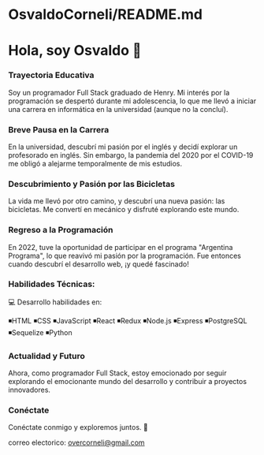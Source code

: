 # OsvaldoCorneli/README.md
# Hola, soy Osvaldo 👋

### Trayectoria Educativa
Soy un programador Full Stack graduado de Henry. Mi interés por la programación se despertó durante mi adolescencia, lo que me llevó a iniciar una carrera en informática en la universidad (aunque no la concluí).

### Breve Pausa en la Carrera
En la universidad, descubrí mi pasión por el inglés y decidí explorar un profesorado en inglés. Sin embargo, la pandemia del 2020 por el COVID-19 me obligó a alejarme temporalmente de mis estudios.

### Descubrimiento y Pasión por las Bicicletas
La vida me llevó por otro camino, y descubrí una nueva pasión: las bicicletas. Me convertí en mecánico y disfruté explorando este mundo.

### Regreso a la Programación
En 2022, tuve la oportunidad de participar en el programa "Argentina Programa", lo que reavivó mi pasión por la programación. Fue entonces cuando descubrí el desarrollo web, ¡y quedé fascinado!

### Habilidades Técnicas: 

💻 Desarrollo habilidades en:

◾HTML
◾CSS
◾JavaScript
◾React
◾Redux
◾Node.js
◾Express
◾PostgreSQL
◾Sequelize
◾Python

### Actualidad y Futuro
Ahora, como programador Full Stack, estoy emocionado por seguir explorando el emocionante mundo del desarrollo y contribuir a proyectos innovadores.

### Conéctate
Conéctate conmigo y exploremos juntos. 🚀

correo electorico: overcorneli@gmail.com

<!--
- 👯 I’m looking to collaborate on ...
- 🤔 I’m looking for help with ...
- 💬 Ask me about ...
- 📫 How to reach me: ...
- 😄 Pronouns: ...
- ⚡ Fun fact: ...
-->
